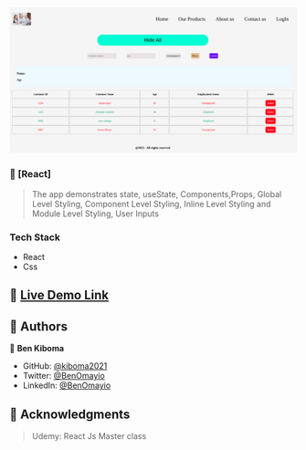 <a name="readme-top"></a>

<!-- PROJECT DESCRIPTION -->
![Alt text](<Screenshot from 2023-12-04 11-10-31.png>)

### 📖 [React] <a name="about-project"></a>

> The app demonstrates state, useState, Components,Props, Global Level Styling, Component Level Styling, Inline Level Styling and Module Level Styling, User Inputs


### Tech Stack <a name="tech-stack"></a>

- React
- Css


## 🚀 <a href="https://kiboma2021.github.io/React-CustomerApp/" target="_blank">Live Demo Link</a>


## 👥 Authors <a name="authors"></a>

👤 **Ben Kiboma**

- GitHub: [@kiboma2021](https://github.com/kiboma2021)
- Twitter: [@BenOmayio](https://twitter.com/omayiobenj)
- LinkedIn: [@BenOmayio](https://www.linkedin.com/in/ben-kiboma/)


<!-- ACKNOWLEDGEMENTS -->

## 🙏 Acknowledgments <a name="acknowledgements"></a>

> Udemy: React Js Master class
